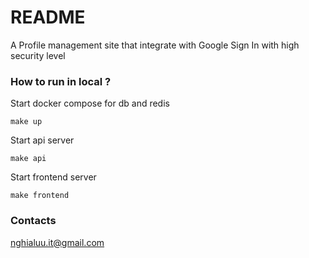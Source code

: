 # README #

A Profile management site that integrate with Google Sign In with high security level 

### How to run in local ? ###

Start docker compose for db and redis
```shell
make up
```

Start api server 
```shell
make api
```

Start frontend server
```shell
make frontend
```

### Contacts ###
nghialuu.it@gmail.com
